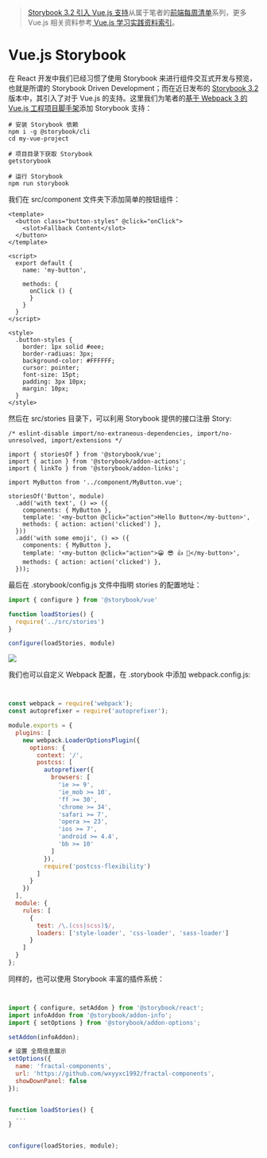 > [Storybook 3.2 引入 Vue.js 支持](https://github.com/wxyyxc1992/create-webpack-app/tree/master/vue/Storybook.md)从属于笔者的[前端每周清单](https://parg.co/bh1)系列，更多 Vue.js 相关资料参考[ Vue.js 学习实践资料索引](https://parg.co/byL)。

# Vue.js Storybook

在 React 开发中我们已经习惯了使用 Storybook 来进行组件交互式开发与预览，也就是所谓的 Storybook Driven Development；而在近日发布的 [Storybook 3.2](https://parg.co/bgX)版本中，其引入了对于 Vue.js 的支持。这里我们为笔者的[基于 Webpack 3 的 Vue.js 工程项目脚手架](https://github.com/wxyyxc1992/create-webpack-app/tree/master/vue)添加 Storybook 支持：

```shell
# 安装 Storybook 依赖
npm i -g @storybook/cli
cd my-vue-project

# 项目目录下获取 Storybook
getstorybook

# 运行 Storybook
npm run storybook
```


我们在 src/component 文件夹下添加简单的按钮组件：

```vuejs
<template>
  <button class="button-styles" @click="onClick">
    <slot>Fallback Content</slot>
  </button>
</template>

<script>
  export default {
    name: 'my-button',
  
    methods: {
      onClick () {
      }
    }
  }
</script>

<style>
  .button-styles {
    border: 1px solid #eee;
    border-radiuas: 3px;
    background-color: #FFFFFF;
    cursor: pointer;
    font-size: 15pt;
    padding: 3px 10px;
    margin: 10px;
  }
</style>
```

然后在 src/stories 目录下，可以利用 Storybook 提供的接口注册 Story:
```vuejs
/* eslint-disable import/no-extraneous-dependencies, import/no-unresolved, import/extensions */

import { storiesOf } from '@storybook/vue';
import { action } from '@storybook/addon-actions';
import { linkTo } from '@storybook/addon-links';

import MyButton from '../component/MyButton.vue';

storiesOf('Button', module)
  .add('with text', () => ({
    components: { MyButton },
    template: '<my-button @click="action">Hello Button</my-button>',
    methods: { action: action('clicked') },
  }))
  .add('with some emoji', () => ({
    components: { MyButton },
    template: '<my-button @click="action">😀 😎 👍 💯</my-button>',
    methods: { action: action('clicked') },
  }));

```

最后在 .storybook/config.js 文件中指明 stories 的配置地址：


```javascript
import { configure } from '@storybook/vue'

function loadStories() {
  require('../src/stories')
}

configure(loadStories, module)
```

![](https://coding.net/u/hoteam/p/Cache/git/raw/master/2017/6/1/1-fUZGDSIAVBJYKNaAd_yZaw.gif)


我们也可以自定义 Webpack 配置，在 .storybook 中添加 webpack.config.js:
```javascript


const webpack = require('webpack');
const autoprefixer = require('autoprefixer');

module.exports = {
  plugins: [
    new webpack.LoaderOptionsPlugin({
      options: {
        context: '/',
        postcss: [
          autoprefixer({
            browsers: [
              'ie >= 9',
              'ie_mob >= 10',
              'ff >= 30',
              'chrome >= 34',
              'safari >= 7',
              'opera >= 23',
              'ios >= 7',
              'android >= 4.4',
              'bb >= 10'
            ]
          }),
          require('postcss-flexibility')
        ]
      }
    })
  ],
  module: {
    rules: [
      {
        test: /\.(css|scss)$/,
        loaders: ['style-loader', 'css-loader', 'sass-loader']
      }
    ]
  }
};
```
同样的，也可以使用 Storybook 丰富的插件系统：
```javascript


import { configure, setAddon } from '@storybook/react';
import infoAddon from '@storybook/addon-info';
import { setOptions } from '@storybook/addon-options';

setAddon(infoAddon);

# 设置 全局信息展示
setOptions({
  name: 'fractal-components',
  url: 'https://github.com/wxyyxc1992/fractal-components',
  showDownPanel: false
});


function loadStories() {
  ...
}


configure(loadStories, module);

```






